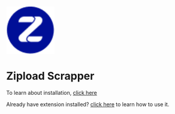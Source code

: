 ![Zipload Scrapper Logo](logo.png)

# Zipload Scrapper

To learn about installation, [click here](INSTALLATION.md)

Already have extension installed? [click here](HOW_TO_USE.md) to learn how to use it.
